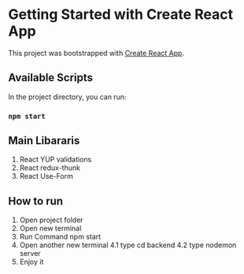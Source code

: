 # Getting Started with Create React App

This project was bootstrapped with [Create React App](https://github.com/facebook/create-react-app).

## Available Scripts

In the project directory, you can run:

### `npm start`

## Main Libararis
1. React YUP validations
2. React redux-thunk 
3. React Use-Form

## How to run
1. Open project folder 
2. Open new terminal
3. Run Command npm start
4. Open another new terminal
  4.1 type cd backend
  4.2 type nodemon server
5. Enjoy it 
